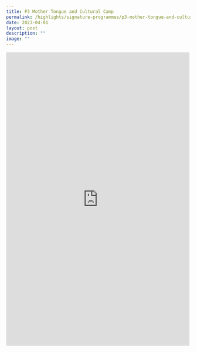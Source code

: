 ```yaml
---
title: P3 Mother Tongue and Cultural Camp
permalink: /highlights/signature-programmes/p3-mother-tongue-and-cultural-camp/
date: 2023-04-01
layout: post
description: ""
image: ""
---
```

<iframe allow="autoplay; clipboard-write; encrypted-media; picture-in-picture; web-share" allowfullscreen="true" frameborder="0" scrolling="no" style="border:none;overflow:hidden" height="799" width="500" src="https://www.facebook.com/plugins/post.php?href=https%3A%2F%2Fwww.facebook.com%2Fpermalink.php%3Fstory_fbid%3Dpfbid0t4o5kobDVsXNEtC9TJKBShwLApwk4YX7wMFEGDFP2hkC2oXdJGzL2zQZjSaVTSZ4l%26id%3D100063909198835&amp;show_text=true&amp;width=500"></iframe>
